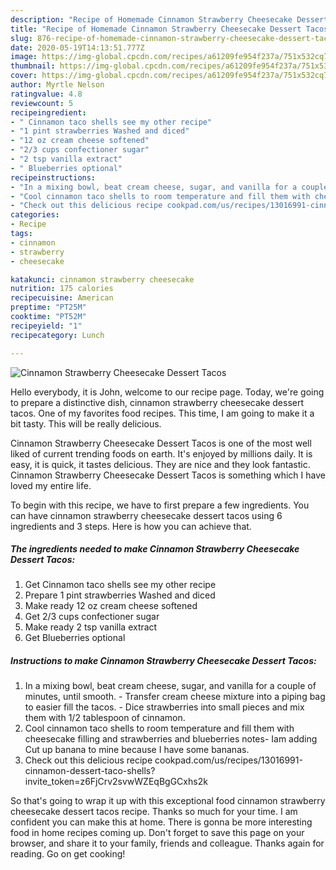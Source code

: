 ```yaml
---
description: "Recipe of Homemade Cinnamon Strawberry Cheesecake Dessert Tacos"
title: "Recipe of Homemade Cinnamon Strawberry Cheesecake Dessert Tacos"
slug: 876-recipe-of-homemade-cinnamon-strawberry-cheesecake-dessert-tacos
date: 2020-05-19T14:13:51.777Z
image: https://img-global.cpcdn.com/recipes/a61209fe954f237a/751x532cq70/cinnamon-strawberry-cheesecake-dessert-tacos-recipe-main-photo.jpg
thumbnail: https://img-global.cpcdn.com/recipes/a61209fe954f237a/751x532cq70/cinnamon-strawberry-cheesecake-dessert-tacos-recipe-main-photo.jpg
cover: https://img-global.cpcdn.com/recipes/a61209fe954f237a/751x532cq70/cinnamon-strawberry-cheesecake-dessert-tacos-recipe-main-photo.jpg
author: Myrtle Nelson
ratingvalue: 4.8
reviewcount: 5
recipeingredient:
- " Cinnamon taco shells see my other recipe"
- "1 pint strawberries Washed and diced"
- "12 oz cream cheese softened"
- "2/3 cups confectioner sugar"
- "2 tsp vanilla extract"
- " Blueberries optional"
recipeinstructions:
- "In a mixing bowl, beat cream cheese, sugar, and vanilla for a couple of minutes, until smooth.  Transfer cream cheese mixture into a piping bag to easier fill the tacos.  Dice strawberries into small pieces and mix them with 1/2 tablespoon of cinnamon."
- "Cool cinnamon taco shells to room temperature and fill them with cheesecake filling and strawberries and blueberries notes- Iam adding Cut up banana to mine because I have some bananas."
- "Check out this delicious recipe cookpad.com/us/recipes/13016991-cinnamon-dessert-taco-shells?invite_token=z6FjCrv2svwWZEqBgGCxhs2k"
categories:
- Recipe
tags:
- cinnamon
- strawberry
- cheesecake

katakunci: cinnamon strawberry cheesecake 
nutrition: 175 calories
recipecuisine: American
preptime: "PT25M"
cooktime: "PT52M"
recipeyield: "1"
recipecategory: Lunch

---
```



![Cinnamon Strawberry Cheesecake Dessert Tacos](https://img-global.cpcdn.com/recipes/a61209fe954f237a/751x532cq70/cinnamon-strawberry-cheesecake-dessert-tacos-recipe-main-photo.jpg)

Hello everybody, it is John, welcome to our recipe page. Today, we're going to prepare a distinctive dish, cinnamon strawberry cheesecake dessert tacos. One of my favorites food recipes. This time, I am going to make it a bit tasty. This will be really delicious.

Cinnamon Strawberry Cheesecake Dessert Tacos is one of the most well liked of current trending foods on earth. It's enjoyed by millions daily. It is easy, it is quick, it tastes delicious. They are nice and they look fantastic. Cinnamon Strawberry Cheesecake Dessert Tacos is something which I have loved my entire life.




To begin with this recipe, we have to first prepare a few ingredients. You can have cinnamon strawberry cheesecake dessert tacos using 6 ingredients and 3 steps. Here is how you can achieve that.

<!--inarticleads1-->

##### The ingredients needed to make Cinnamon Strawberry Cheesecake Dessert Tacos:

1. Get  Cinnamon taco shells see my other recipe
1. Prepare 1 pint strawberries Washed and diced
1. Make ready 12 oz cream cheese softened
1. Get 2/3 cups confectioner sugar
1. Make ready 2 tsp vanilla extract
1. Get  Blueberries optional




<!--inarticleads2-->

##### Instructions to make Cinnamon Strawberry Cheesecake Dessert Tacos:

1. In a mixing bowl, beat cream cheese, sugar, and vanilla for a couple of minutes, until smooth.  - Transfer cream cheese mixture into a piping bag to easier fill the tacos.  - Dice strawberries into small pieces and mix them with 1/2 tablespoon of cinnamon.
1. Cool cinnamon taco shells to room temperature and fill them with cheesecake filling and strawberries and blueberries notes- Iam adding Cut up banana to mine because I have some bananas.
1. Check out this delicious recipe cookpad.com/us/recipes/13016991-cinnamon-dessert-taco-shells?invite_token=z6FjCrv2svwWZEqBgGCxhs2k




So that's going to wrap it up with this exceptional food cinnamon strawberry cheesecake dessert tacos recipe. Thanks so much for your time. I am confident you can make this at home. There is gonna be more interesting food in home recipes coming up. Don't forget to save this page on your browser, and share it to your family, friends and colleague. Thanks again for reading. Go on get cooking!
